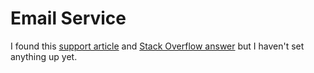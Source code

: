 # Email Service

I found this [support article](https://community.netlify.com/t/support-guide-how-can-i-receive-emails-on-my-domain/178) and [Stack Overflow answer](https://stackoverflow.com/questions/50969233/setting-up-an-email-while-hosting-on-netlify) but I haven't set anything up yet.

